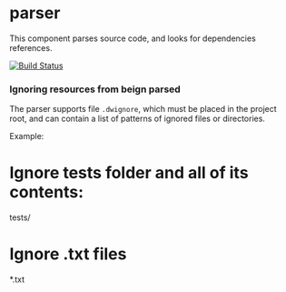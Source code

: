 parser
======

This component parses source code, and looks for dependencies references.

[![Build Status](https://travis-ci.org/DependencyWatcher/parser.png)](https://travis-ci.org/DependencyWatcher/parser)

### Ignoring resources from beign parsed ###

The parser supports file `.dwignore`, which must be placed in the project root, and can contain a list of patterns of ignored files or directories.

Example:

   # Ignore tests folder and all of its contents:
   tests/
   # Ignore .txt files
   *.txt

